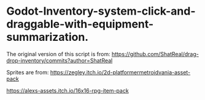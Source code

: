 # Godot-Inventory-system-click-and-draggable-with-equipment-summarization.

The original version of this script is from:
https://github.com/ShatReal/drag-drop-inventory/commits?author=ShatReal



Sprites are from:
https://zegley.itch.io/2d-platformermetroidvania-asset-pack

https://alexs-assets.itch.io/16x16-rpg-item-pack
